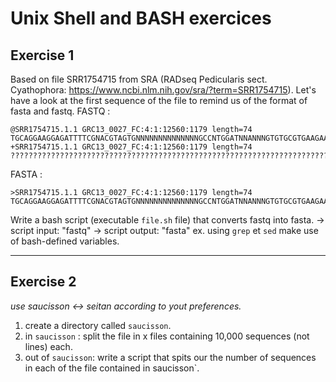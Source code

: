# Unix Shell and BASH exercices

## Exercise 1

Based on file SRR1754715 from SRA (RADseq Pedicularis sect. Cyathophora: https://www.ncbi.nlm.nih.gov/sra/?term=SRR1754715). 
Let's have a look at the first sequence of the file to remind us of the format of fasta and fastq. 
FASTQ :
```
@SRR1754715.1.1 GRC13_0027_FC:4:1:12560:1179 length=74
TGCAGGAAGGAGATTTTCGNACGTAGTGNNNNNNNNNNNNNNGCCNTGGATNNANNNGTGTGCGTGAAGAANAN
+SRR1754715.1.1 GRC13_0027_FC:4:1:12560:1179 length=74
??????????????????????????????????????????????????????????????????????????
```
FASTA :
```
>SRR1754715.1.1 GRC13_0027_FC:4:1:12560:1179 length=74
TGCAGGAAGGAGATTTTCGNACGTAGTGNNNNNNNNNNNNNNGCCNTGGATNNANNNGTGTGCGTGAAGAANAN
```

Write a bash script (executable `file.sh` file) that converts fastq into fasta. 
-> script input: "fastq"
-> script output: "fasta"
ex. using `grep` et `sed`
make use of bash-defined variables. 

------------------------------------------------------------------------

## Exercise 2

*use saucisson <-> seitan according to yout preferences.*

1. create a directory called `saucisson`. 
2. in `saucisson` : split the file in x files containing 10,000 sequences (not lines) each. 
3. out of `saucisson`: write a script that spits our the number of sequences in each of the file contained in saucisson`. 
